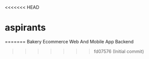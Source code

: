 <<<<<<< HEAD
# aspirants
=======
Bakery Ecommerce Web And Mobile App Backend
>>>>>>> fd07576 (Initial commit)
